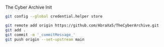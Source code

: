 The Cyber Archive Init


```bash
git config --global credential.helper store
```

```bash
git remote add origin https://github.com/AbraXa5/TheCyberArchive.git
git add .
git commit -m '_commitMessage_'
git push origin --set-upstream main
```